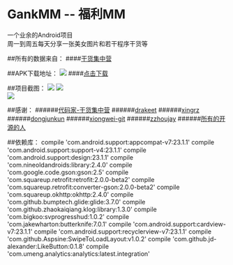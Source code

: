 # GankMM -- 福利MM
  一个业余的Android项目<br>
  周一到周五每天分享一张美女图片和若干程序干货等<br>
  
##所有的数据来自：
####[干货集中营](http://gank.io/)  

##APK下载地址：
![](https://github.com/maning0303/GankMM/raw/master/screenshots/004.png) 
####[点击下载](http://fir.im/gankmm)

##项目截图：
![](https://github.com/maning0303/GankMM/raw/master/screenshots/001.jpg) 
![](https://github.com/maning0303/GankMM/raw/master/screenshots/002.jpg)  
![](https://github.com/maning0303/GankMM/raw/master/screenshots/003.jpg)  

##感谢：
######[代码家-干货集中营](https://github.com/daimajia)
######[drakeet](https://github.com/drakeet/Meizhi)
######[xingrz](https://github.com/xingrz/GankMeizhi)
######[dongjunkun](https://github.com/dongjunkun/GanK)
######[xiongwei-git](https://github.com/xiongwei-git/GankApp)
######[zzhoujay](https://github.com/zzhoujay/Gank4Android)
######[所有的开源的人](https://github.com)

##依赖库：
    compile 'com.android.support:appcompat-v7:23.1.1'
    compile 'com.android.support:support-v4:23.1.1'
    compile 'com.android.support:design:23.1.1'
    compile 'com.nineoldandroids:library:2.4.0'
    compile 'com.google.code.gson:gson:2.5'
    compile 'com.squareup.retrofit:retrofit:2.0.0-beta2'
    compile 'com.squareup.retrofit:converter-gson:2.0.0-beta2'
    compile 'com.squareup.okhttp:okhttp:2.4.0'
    compile 'com.github.bumptech.glide:glide:3.7.0'
    compile 'com.github.zhaokaiqiang.klog:library:1.3.0'
    compile 'com.bigkoo:svprogresshud:1.0.2'
    compile 'com.jakewharton:butterknife:7.0.1'
    compile 'com.android.support:cardview-v7:23.1.1'
    compile 'com.android.support:recyclerview-v7:23.1.1'
    compile 'com.github.Aspsine:SwipeToLoadLayout:v1.0.2'
    compile 'com.github.jd-alexander:LikeButton:0.1.8'
    compile 'com.umeng.analytics:analytics:latest.integration'


